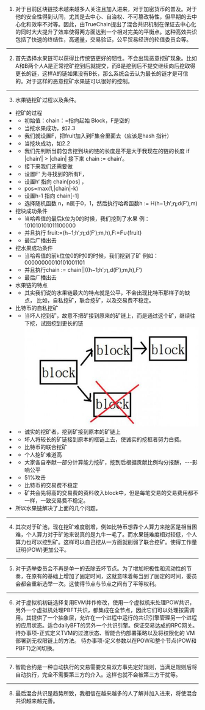 1. 对于目前区块链技术越来越多人关注且加入进来，对于加密货币的普及。对于他的安全性得到认同，尤其是去中心、自治权、不可篡改特性，但早期的去中心化和效率不对等。因此，由TrueChain提出了混合共识机制在保证去中心化的同时大大提升了效率使得两方面达到一个相对完美的平衡点。这种高效共识包括了快速的终结性，高通量，交易验证，公平贸易经济的轮值委员会等。 

---
2. 首先选择水果链可以获得比传统链更好的韧性。不会出现恶意挖矿现象。比如A和B两个人A是正常挖矿挖到后就提交，而B是挖到后不提交继续向后挖取得更长的链，这样A的链如果没有B长，那么系统会去认为最长的链才是可信的。对于这样的恶意挖矿水果链可以很好的控制。 

---

3. 水果链挖矿过程以及条件。
- 挖矿的过程 
- - 初始值：chain：=指向起始 Block，F是空的 
- - 当挖水果成功，如2.3 
- - 我们就设置F，把fruit加入到F集合里面去（应该是hash 指针）
- - 当挖块成功，如2.2
- - 我们先判断当前包含挖到块的链的长度是不是大于我现在的链的长度 if |chain′| > |chain| 接下来 chain := chain′。 
- - 接下来我们还需要做
- - 设置F' 为寻找到的所有F， 
- - 设置h‘ 指向 chain[pos] ，
- - pos=max(1,|chain|-k) 
- - 设置h-1 指向 chain[-1] 
- - 选择随机函数 n，n属于0，1，然后执行哈希函数h := H(h−1;h′;η;d(F′);m) 
- 挖块成功条件 
- - 当哈希值的最后k位为0的时候，我们挖到了水果 例：101010101011100000 
- - 并且执行 fruit:=(h−1;h′;η;d(F′);m,h),F:=F∪{fruit} 
- - 最后广播出去 
- 挖水果成功条件 
- - 当哈希值的前k位位0的时0的时候，我们挖到了矿 例如：00000000010101001101 
- - 并且执行chain := chain||((h−1;h′;η,d(F′);m,h),F′) 
- - 最后广播出去 
- 水果链的特点 
- - 其实我们说的水果链最大的特点就是公平，不会出现比特币那样子的缺点，
比如，自私挖矿，联合挖矿，以及交易费不稳定。 
- 比特币的自私挖矿 
- - 当坏人挖到矿，故意不把矿接到原来的矿链上，而是通过这个矿，继续往下挖，试图挖到更长的链 
![image](https://github.com/xuyingy/image/blob/master/true1.jpg)
- - 诚实的挖矿者，挖到矿接到原本的矿链上 
- - 坏人将较长的矿链接到原本的框链上去，使诚实的挖框者努力白费。 
- - 比特币的联合挖矿 
- - 个人挖矿难道高 
- - 大家各自奉献一部分计算能力挖矿，挖到后根据贡献比例均分报酬，---影响公平 
- - 51%攻击 
- - 比特币的交易费不稳定 
- - 矿共会先将高的交易费的资料收入block中，但是每笔交易的交易费用都不一样，一致交易费不稳定。 
- 所以水果链解决了上面的几个问题。 

---
4. 其次对于矿池，现在挖矿难度剧增，例如比特币想靠个人算力来挖区是相当困难，个人算力对于矿池来说真的是九牛一毛了。而水果链难度相对较低，个人算力也可以挖到矿。这样可以自己挖从一方面就削弱了联合挖矿。使得工作量证明(POW)更加公平。 

---
5. 对于选举委员会不再是单一的去除去坏节点。为了增加积极性和流动性的节奏，在原有的基础上增加了固定时间，这就意味着每当到了固定的时间，委员会都会重新选举一次。这使得节点与节点之间有了平等权利。 

---
6. 对于虚拟机初链选择复用EVM并作修改，使用一个虚拟机来处理POW共识，另外一个虚拟机处理PBFT共识，都集成在全节点，因此它们可以处理按需调用。其提供了一个抽象层，允许在一个进程中运行的共识引擎管理另一个进程的应用状态。适合dailyBFT的另外一个共识引擎。保证交易达成的RPC网关。 待办事项-正式定义TVM的过渡状态、智能合约部署策略以及将权限化的 VM部署到无权限链上的方法。 待办事项-定义参数以在POW和整个节点(POW和PBFT)之间切换。 

---
7. 智能合约是一种自动执行的交易需要交易双方事先定好规则，当满足规则后将自动执行，完全不需要第三方的介入。这样也就不会被第三方干扰等。 

---
8. 最后混合共识是趋势所致，我相信在越来越多的人了解并加入进来，将使混合共识越来越完善。
